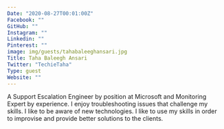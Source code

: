 ```yaml
---
Date: "2020-08-27T00:01:00Z"
Facebook: ""
GitHub: ""
Instagram: ""
Linkedin: ""
Pinterest: ""
image: img/guests/tahabaleeghansari.jpg
Title: Taha Baleegh Ansari
Twitter: "TechieTaha"
Type: guest
Website: ""
---
```

A Support Escalation Engineer by position at Microsoft and Monitoring Expert by experience. I enjoy troubleshooting issues that challenge my skills. I like to be aware of new technologies. I like to use my skills in order to improvise and provide better solutions to the clients.